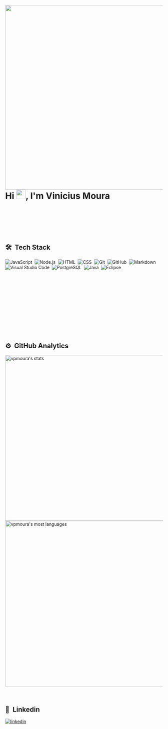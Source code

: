 <img align="right" height="590cm" src="https://raw.githubusercontent.com/gist/vpmoura/24da3d100fd7e0f6e827e7a6ec9e112f/raw/e6b37a36a44b57f4bedf689c6f62c2fa5cb3c39e/githubcard.svg"/>

<h1 align="left">Hi <img src="https://raw.githubusercontent.com/kaueMarques/kaueMarques/master/hi.gif" width="30px">, I'm Vinicius Moura</h1>

<br>
<br>
<br>
<br>
<br>

## 🛠 &nbsp;Tech Stack

![JavaScript](https://img.shields.io/badge/-JavaScript-05122A?style=flat&logo=javascript)&nbsp;
![Node.js](https://img.shields.io/badge/-Node.js-05122A?style=flat&logo=node.js)&nbsp;
![HTML](https://img.shields.io/badge/-HTML-05122A?style=flat&logo=HTML5)&nbsp;
![CSS](https://img.shields.io/badge/-CSS-05122A?style=flat&logo=CSS3&logoColor=1572B6)&nbsp;
![Git](https://img.shields.io/badge/-Git-05122A?style=flat&logo=git)&nbsp;
![GitHub](https://img.shields.io/badge/-GitHub-05122A?style=flat&logo=github)&nbsp;
![Markdown](https://img.shields.io/badge/-Markdown-05122A?style=flat&logo=markdown)&nbsp;
![Visual Studio Code](https://img.shields.io/badge/-Visual%20Studio%20Code-05122A?style=flat&logo=visual-studio-code&logoColor=007ACC)&nbsp;
![PostgreSQL](https://img.shields.io/badge/-PostgreSQL-05122A?style=flat&logo=postgresql)&nbsp;
![Java](https://img.shields.io/badge/-Java-05122A?style=flat&logo=java)&nbsp;
![Eclipse](https://img.shields.io/badge/-Eclipse-05122A?style=flat&logo=eclipse)&nbsp;

<br>
<br>
<br>
<br>
<br>
<br>
<br>
<br>
<br>
<br>
<br>

## ⚙️ &nbsp;GitHub Analytics

<p align="left">
<img width="530em" src="https://github-readme-stats.vercel.app/api?username=vpmoura&show_icons=true&theme=vision-friendly-dark" alt="vpmoura's stats"/>
<img width="530em" src="https://github-readme-stats.vercel.app/api/top-langs/?username=vpmoura&layout=compact&theme=vision-friendly-dark" alt="vpmoura's most languages"/>
</p>

<br>

## :link: &nbsp;Linkedin

<p>
<a href="https://www.linkedin.com/in/vinicius-moura-716421214/" target="_blank">
  <img align="center" src="https://img.shields.io/badge/-Vinicius Moura-05122A?style=flat&logo=linkedin" alt="linkedin"/>
</a>
</p>

